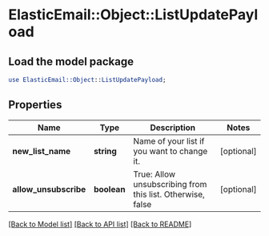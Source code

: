 # ElasticEmail::Object::ListUpdatePayload

## Load the model package
```perl
use ElasticEmail::Object::ListUpdatePayload;
```

## Properties
Name | Type | Description | Notes
------------ | ------------- | ------------- | -------------
**new_list_name** | **string** | Name of your list if you want to change it. | [optional] 
**allow_unsubscribe** | **boolean** | True: Allow unsubscribing from this list. Otherwise, false | [optional] 

[[Back to Model list]](../README.md#documentation-for-models) [[Back to API list]](../README.md#documentation-for-api-endpoints) [[Back to README]](../README.md)


